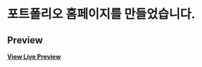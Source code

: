 # 포트폴리오 홈페이지를 만들었습니다.
## Preview

**[View Live Preview](https://auseyoo.github.io/my_room_page/index.html)**
